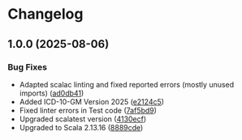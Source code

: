 # Changelog

## 1.0.0 (2025-08-06)


### Bug Fixes

* Adapted scalac linting and fixed reported errors (mostly unused imports) ([ad0db41](https://github.com/dnpm-dip/icd-catalogs/commit/ad0db413eec729a572322ecc9c9070515e647a7a))
* Added ICD-10-GM Version 2025 ([e2124c5](https://github.com/dnpm-dip/icd-catalogs/commit/e2124c53dd30d8a25b6ae6f84626e367c87506f4))
* Fixed linter errors in Test code ([7af5bd9](https://github.com/dnpm-dip/icd-catalogs/commit/7af5bd96dbd3d59f637213136301534d31584935))
* Upgraded scalatest version ([4130ecf](https://github.com/dnpm-dip/icd-catalogs/commit/4130ecf456a0ed394e3706543b6d9443ccefdc15))
* Upgraded to Scala 2.13.16 ([8889cde](https://github.com/dnpm-dip/icd-catalogs/commit/8889cde101962a69b7a1eb8ae23e0d15904a9d62))
